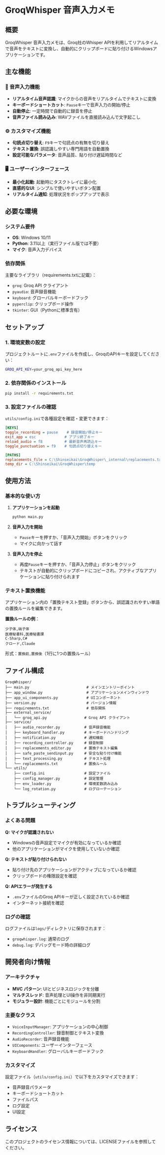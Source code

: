 # GroqWhisper 音声入力メモ

## 概要

GroqWhisper 音声入力メモは、Groq社のWhisper APIを利用してリアルタイムで音声をテキストに変換し、自動的にクリップボードに貼り付けるWindowsアプリケーションです。

## 主な機能

### 🎤 音声入力機能
- **リアルタイム音声認識**: マイクからの音声をリアルタイムでテキストに変換
- **キーボードショートカット**: `Pause`キーで音声入力の開始/停止
- **自動停止**: 一定時間で自動的に録音を停止
- **音声ファイル読み込み**: WAVファイルを直接読み込んで文字起こし

### ⚙️ カスタマイズ機能
- **句読点切り替え**: `F9`キーで句読点の有無を切り替え
- **テキスト置換**: 誤認識しやすい専門用語を自動置換
- **設定可能なパラメータ**: 音声品質、貼り付け遅延時間など

### 🖥️ ユーザーインターフェース
- **最小化起動**: 起動時にタスクトレイに最小化
- **直感的なUI**: シンプルで使いやすいボタン配置
- **リアルタイム通知**: 処理状況をポップアップで表示

## 必要な環境

### システム要件
- **OS**: Windows 10/11
- **Python**: 3.11以上（実行ファイル版では不要）
- **マイク**: 音声入力デバイス

### 依存関係
主要なライブラリ（requirements.txtに記載）：
- `groq`: Groq API クライアント
- `pyaudio`: 音声録音機能
- `keyboard`: グローバルキーボードフック
- `pyperclip`: クリップボード操作
- `tkinter`: GUI（Pythonに標準含有）

## セットアップ

### 1. 環境変数の設定
プロジェクトルートに`.env`ファイルを作成し、GroqのAPIキーを設定してください：

```bash
GROQ_API_KEY=your_groq_api_key_here
```

### 2. 依存関係のインストール
```bash
pip install -r requirements.txt
```

### 3. 設定ファイルの確認
`utils/config.ini`で各種設定を確認・変更できます：

```ini
[KEYS]
toggle_recording = pause    # 録音開始/停止キー
exit_app = esc             # アプリ終了キー
reload_audio = f8          # 最新音声再読込キー
toggle_punctuation = f9    # 句読点切り替えキー

[PATHS]
replacements_file = C:\Shinseikai\GroqWhisper\_internal\replacements.txt
temp_dir = C:\Shinseikai\GroqWhisper\temp
```

## 使用方法

### 基本的な使い方

1. **アプリケーションを起動**
   ```bash
   python main.py
   ```

2. **音声入力を開始**
   - `Pause`キーを押すか、「音声入力開始」ボタンをクリック
   - マイクに向かって話す

3. **音声入力を停止**
   - 再度`Pause`キーを押すか、「音声入力停止」ボタンをクリック
   - テキストが自動的にクリップボードにコピーされ、アクティブなアプリケーションに貼り付けられます

### テキスト置換機能

アプリケーション内の「置換テキスト登録」ボタンから、誤認識されやすい単語の置換ルールを編集できます。

**置換ルールの例**：
```
少子体,硝子体
医療秘書科,医療秘書課
C-Sharp,C#
クロード,Claude
```

形式：`置換前,置換後`（1行に1つの置換ルール）

## ファイル構成

```
GroqWhisper/
├── main.py                          # メインエントリーポイント
├── app_window.py                    # アプリケーションメインウィンドウ
├── app_ui_components.py             # UIコンポーネント
├── version.py                       # バージョン情報
├── requirements.txt                 # 依存関係
├── external_service/
│   └── groq_api.py                 # Groq API クライアント
├── service/
│   ├── audio_recorder.py           # 音声録音機能
│   ├── keyboard_handler.py         # キーボードハンドリング
│   ├── notification.py             # 通知機能
│   ├── recording_controller.py     # 録音制御
│   ├── replacements_editor.py      # 置換テキスト編集
│   ├── safe_paste_sendinput.py     # 安全な貼り付け機能
│   ├── text_processing.py          # テキスト処理
│   └── replacements.txt            # 置換ルール
└── utils/
    ├── config.ini                  # 設定ファイル
    ├── config_manager.py           # 設定管理
    ├── env_loader.py               # 環境変数読み込み
    └── log_rotation.py             # ログローテーション
```

## トラブルシューティング

### よくある問題

**Q: マイクが認識されない**
- Windowsの音声設定でマイクが有効になっているか確認
- 他のアプリケーションがマイクを使用していないか確認

**Q: テキストが貼り付けられない**
- 貼り付け先のアプリケーションがアクティブになっているか確認
- クリップボードの権限設定を確認

**Q: APIエラーが発生する**
- `.env`ファイルのGroq APIキーが正しく設定されているか確認
- インターネット接続を確認

### ログの確認

ログファイルは`logs/`ディレクトリに保存されます：
- `groqwhisper.log`: 通常のログ
- `debug.log`: デバッグモード時の詳細ログ

## 開発者向け情報

### アーキテクチャ

- **MVC パターン**: UIとビジネスロジックを分離
- **マルチスレッド**: 音声処理とUI操作を非同期実行
- **モジュラー設計**: 機能ごとにモジュールを分割

### 主要なクラス

- `VoiceInputManager`: アプリケーションの中心制御
- `RecordingController`: 録音制御とテキスト変換
- `AudioRecorder`: 音声録音機能
- `UIComponents`: ユーザーインターフェース
- `KeyboardHandler`: グローバルキーボードフック

### カスタマイズ

設定ファイル（`utils/config.ini`）で以下をカスタマイズできます：

- 音声録音パラメータ
- キーボードショートカット
- ファイルパス
- ログ設定
- UI設定

## ライセンス
このプロジェクトのライセンス情報については、LICENSEファイルを参照してください。
